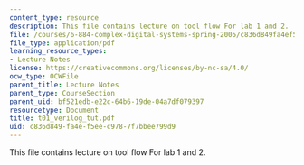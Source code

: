 ```yaml
---
content_type: resource
description: This file contains lecture on tool flow For lab 1 and 2.
file: /courses/6-884-complex-digital-systems-spring-2005/c836d849fa4ef5eec9787f7bbee799d9_t01_verilog_tut.pdf
file_type: application/pdf
learning_resource_types:
- Lecture Notes
license: https://creativecommons.org/licenses/by-nc-sa/4.0/
ocw_type: OCWFile
parent_title: Lecture Notes
parent_type: CourseSection
parent_uid: bf521edb-e22c-64b6-19de-04a7df079397
resourcetype: Document
title: t01_verilog_tut.pdf
uid: c836d849-fa4e-f5ee-c978-7f7bbee799d9
---
```

This file contains lecture on tool flow For lab 1 and 2.